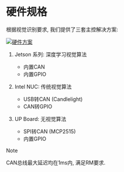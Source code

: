 # 硬件规格
根据视觉识别要求, 我们提供了三套主控解决方案:

[![硬件方案](https://s1.ax1x.com/2020/10/24/BVWKXR.png)](https://imgchr.com/i/BVWKXR)

1. Jetson 系列: 深度学习视觉算法
   * 内置CAN
   * 内置GPIO

2. Intel NUC: 传统视觉算法
   * USB转CAN (Candlelight)
   * CAN转GPIO

3. UP Board: 无视觉算法
   * SPI转CAN (MCP2515)
   * 内置GPIO

> [!Note]
> 
> CAN总线最大延迟均在1ms内, 满足RM要求.